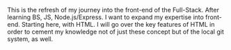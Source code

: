 This is the refresh of my journey into the front-end of the Full-Stack. After learning BS, JS, Node.js/Express. I want to expand my expertise into front-end. Starting here, with HTML.
I will go over the key features of HTML in order to cement my knowledge not of just these concept but of the local git system, as well.
